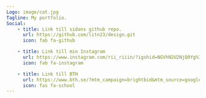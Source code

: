 ```yaml
---
Logo: image/cat.jpg
Tagline: My portfolio.
Social:
    - title: Link till sidans github repo.
      url: https://github.com/litn23/design.git
      icon: fab fa-github

    - title: Link till min Instagram
      url: https://www.instagram.com/rii_riiin/?igshid=NGVhN2U2NjQ0Yg%3D%3D&utm_source=qr
      icon: fab fa-instagram

    - title: Link till BTH
      url: https://www.bth.se/?mtm_campaign=brightbid&mtm_source=google&mtm_medium=cpc&gclid=CjwKCAiAmsurBhBvEiwA6e-WPLrWOeP0tgBUdYIvYmLfpqryWKKDEHsme1X0W7r5hag3awYCFN02ZhoCD2MQAvD_BwE
      icon: fas fa-school
---
```

